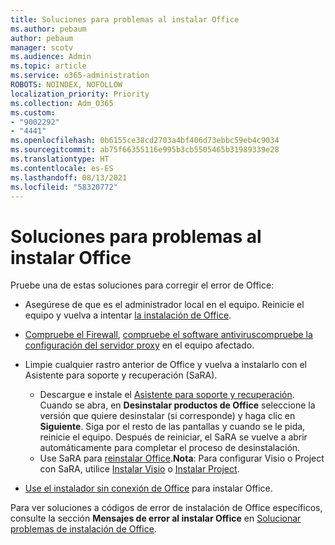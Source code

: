 ```yaml
---
title: Soluciones para problemas al instalar Office
ms.author: pebaum
author: pebaum
manager: scotv
ms.audience: Admin
ms.topic: article
ms.service: o365-administration
ROBOTS: NOINDEX, NOFOLLOW
localization_priority: Priority
ms.collection: Adm_O365
ms.custom:
- "9002292"
- "4441"
ms.openlocfilehash: 0b6155ce38cd2703a4bf406d73ebbc59eb4c9034
ms.sourcegitcommit: ab75f66355116e995b3cb5505465b31989339e28
ms.translationtype: HT
ms.contentlocale: es-ES
ms.lasthandoff: 08/13/2021
ms.locfileid: "58320772"
---
```

# <a name="solutions-for-issues-when-installing-office"></a>Soluciones para problemas al instalar Office

Pruebe una de estas soluciones para corregir el error de Office:

- Asegúrese de que es el administrador local en el equipo. Reinicie el equipo y vuelva a intentar [la instalación de Office](https://portal.office.com/OLS/MySoftware.aspx).

- [Compruebe el Firewall](https://support.office.com/article/unlicensed-product-and-activation-errors-in-office-0d23d3c0-c19c-4b2f-9845-5344fedc4380#bkmk_checkfirewall), [compruebe el software antivirus](https://support.office.com/article/unlicensed-product-and-activation-errors-in-office-0d23d3c0-c19c-4b2f-9845-5344fedc4380#bkmk_checkav)[compruebe la configuración del servidor proxy](https://support.office.com/article/unlicensed-product-and-activation-errors-in-office-0d23d3c0-c19c-4b2f-9845-5344fedc4380#bkmk_checkproxy) en el equipo afectado.

- Limpie cualquier rastro anterior de Office y vuelva a instalarlo con el Asistente para soporte y recuperación (SaRA). 

    - Descargue e instale el [Asistente para soporte y recuperación](https://aka.ms/SARA-OfficeUninstall-Alchemy). Cuando se abra, en **Desinstalar productos de Office** seleccione la versión que quiere desinstalar (si corresponde) y haga clic en **Siguiente**. Siga por el resto de las pantallas y cuando se le pida, reinicie el equipo. Después de reiniciar, el SaRA se vuelve a abrir automáticamente para completar el proceso de desinstalación.
    - Use SaRA para [reinstalar Office](https://aka.ms/sara-officeinstall).**Nota**: Para configurar Visio o Project con SaRA, utilice [Instalar Visio](https://aka.ms/SaRA-VisioSetupScenario) o [Instalar Project](https://aka.ms/SaRA-ProjectSetupScenario).  

- [Use el instalador sin conexión de Office](https://support.office.com/article/f0a85fe7-118f-41cb-a791-d59cef96ad1c?wt.mc_id=Alchemy_ClientDIA) para instalar Office.

Para ver soluciones a códigos de error de instalación de Office específicos, consulte la sección **Mensajes de error al instalar Office** en [Solucionar problemas de instalación de Office](https://support.office.com/article/35ff2def-e0b2-4dac-9784-4cf212c1f6c2#BKMK_ErrorMessages).

